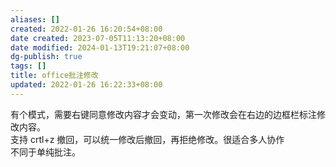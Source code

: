 ```yaml
---
aliases: []
created: 2022-01-26 16:20:54+08:00
date created: 2023-07-05T11:13:20+08:00
date modified: 2024-01-13T19:21:07+08:00
dg-publish: true
tags: []
title: office批注修改
updated: 2022-01-26 16:22:33+08:00
---
```


有个模式，需要右键同意修改内容才会变动，第一次修改会在右边的边框栏标注修改内容。  
支持 crtl+z 撤回，可以统一修改后撤回，再拒绝修改。很适合多人协作  
不同于单纯批注。